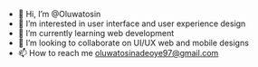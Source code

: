 - 👋 Hi, I’m @Oluwatosin
- 👀 I’m interested in user interface and user experience design
- 🌱 I’m currently learning web development
- 💞️ I’m looking to collaborate on UI/UX web and mobile designs
- 📫 How to reach me oluwatosinadeoye97@gmail.com

<!---
Oluwasuccess/Oluwasuccess is a ✨ special ✨ repository because its `README.md` (this file) appears on your GitHub profile.
You can click the Preview link to take a look at your changes.
--->
